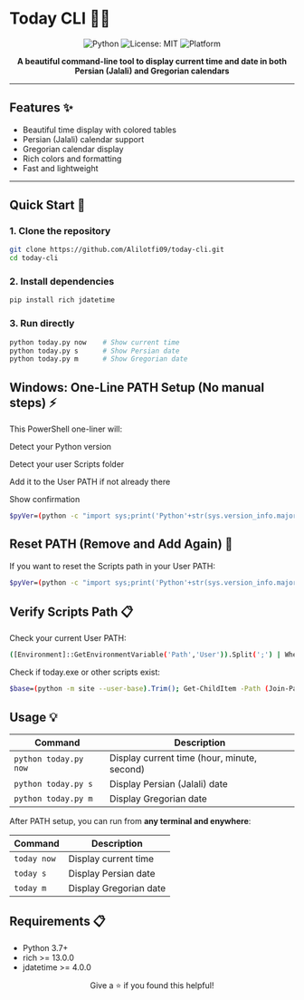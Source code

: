 # Today CLI 📅⏰

<div align="center">

![Python](https://img.shields.io/badge/python-3.7+-blue.svg)
![License: MIT](https://img.shields.io/badge/License-MIT-yellow.svg)
![Platform](https://img.shields.io/badge/platform-Windows%20%7C%20Linux%20%7C%20macOS-lightgrey)

**A beautiful command-line tool to display current time and date in both Persian (Jalali) and Gregorian calendars**

</div>

---

## Features ✨

- Beautiful time display with colored tables
- Persian (Jalali) calendar support
- Gregorian calendar display  
- Rich colors and formatting
- Fast and lightweight

---

## Quick Start 🚀

### 1. Clone the repository
```bash
git clone https://github.com/Alilotfi09/today-cli.git
cd today-cli
```

### 2. Install dependencies
```bash
pip install rich jdatetime

```

### 3. Run directly
```bash
python today.py now    # Show current time
python today.py s      # Show Persian date  
python today.py m      # Show Gregorian date
```

## Windows: One-Line PATH Setup (No manual steps) ⚡

This PowerShell one-liner will:

Detect your Python version

Detect your user Scripts folder

Add it to the User PATH if not already there

Show confirmation
```bash
$pyVer=(python -c "import sys;print('Python'+str(sys.version_info.major)+str(sys.version_info.minor))"); $scripts=Join-Path $env:APPDATA "Python\$pyVer\Scripts"; Write-Host "🔹 Python version: $pyVer"; Write-Host "🔹 Scripts path: $scripts"; if (Test-Path $scripts) { if (-not (([Environment]::GetEnvironmentVariable('Path','User')).Split(';') -contains $scripts)) { [Environment]::SetEnvironmentVariable('Path', [Environment]::GetEnvironmentVariable('Path','User') + ';' + $scripts, 'User'); Write-Host "✅ Added $scripts to user PATH. Restart terminal to use 'today'."; } else { Write-Host "ℹ️ $scripts is already in PATH."; } } else { Write-Host "❌ Scripts folder not found! Make sure pip is installed." }
```

## Reset PATH (Remove and Add Again) 🔄

If you want to reset the Scripts path in your User PATH:

```bash
$pyVer=(python -c "import sys;print('Python'+str(sys.version_info.major)+str(sys.version_info.minor))"); $scripts=Join-Path $env:APPDATA "Python\$pyVer\Scripts"; $current=([Environment]::GetEnvironmentVariable('Path','User')).Split(';') | Where-Object {$_ -ne $scripts}; [Environment]::SetEnvironmentVariable('Path', ($current -join ';') + ';' + $scripts, 'User'); Write-Host "🔄 Reset done: $scripts is now only once in PATH. Restart terminal."
```

## Verify Scripts Path 📋

Check your current User PATH:

```bash
([Environment]::GetEnvironmentVariable('Path','User')).Split(';') | Where-Object { $_ -ne '' }
```

Check if today.exe or other scripts exist:

```bash
$base=(python -m site --user-base).Trim(); Get-ChildItem -Path (Join-Path $base 'Scripts') -Filter "today*" -ErrorAction SilentlyContinue | Format-Table Name,FullName
```

## Usage 💡

| Command             | Description                          |
|--------------------|--------------------------------------|
| `python today.py now` | Display current time (hour, minute, second) |
| `python today.py s`   | Display Persian (Jalali) date       |
| `python today.py m`   | Display Gregorian date              |

After PATH setup, you can run from **any terminal and enywhere**:

| Command | Description |
|---------|-------------|
| `today now` | Display current time |
| `today s`   | Display Persian date |
| `today m`   | Display Gregorian date |


## Requirements 📋

- Python 3.7+
- rich >= 13.0.0
- jdatetime >= 4.0.0

<div align="center">
Give a ⭐ if you found this helpful!
</div>
